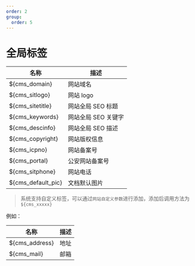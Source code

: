 ```yaml
---
order: 2
group:
  order: 5
---
```


# 全局标签

| 名称               | 描述                |
| ------------------ | ------------------- |
| ${cms_domain}      | 网站域名            |
| ${cms_sitlogo}     | 网站 logo           |
| ${cms_sitetitle}   | 网站全局 SEO 标题   |
| ${cms_keywords}    | 网站全局 SEO 关键字 |
| ${cms_descinfo}    | 网站全局 SEO 描述   |
| ${cms_copyright}   | 网站版权信息        |
| ${cms_icpno}       | 网站备案号          |
| ${cms_portal}      | 公安网站备案号      |
| ${cms_sitphone}    | 网站电话            |
| ${cms_default_pic} | 文档默认图片        |

> 系统支持自定义标签，可以通过`网站自定义参数`进行添加，添加后调用方法为` ${cms_xxxxx}`

例如：

| 名称           | 描述 |
| -------------- | ---- |
| ${cms_address} | 地址 |
| ${cms_mail}    | 邮箱 |
